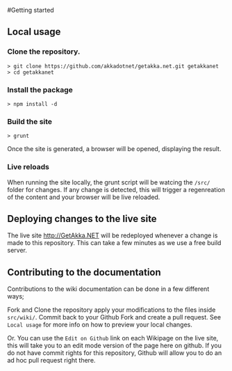 #Getting started

## Local usage

### Clone the repository.
```
> git clone https://github.com/akkadotnet/getakka.net.git getakkanet
> cd getakkanet
```

### Install the package
```
> npm install -d
```

### Build the site
```
> grunt
```

Once the site is generated, a browser will be opened, displaying the result.

### Live reloads
When running the site locally, the grunt script will be watcing the `/src/` folder for changes.
If any change is detected, this will trigger a regenreation of the content and your browser will be live reloaded.

## Deploying changes to the live site

The live site http://GetAkka.NET will be redeployed whenever a change is made to this repository.
This can take a few minutes as we use a free build server.

## Contributing to the documentation

Contributions to the wiki documentation can be done in a few different ways;

Fork and Clone the repository apply your modifications to the files inside `src/wiki/`.
Commit back to your Github Fork and create a pull request.
See `Local usage` for more info on how to preview your local changes.

Or.
You can use the `Edit on Github` link on each Wikipage on the live site, this will take you to an edit mode version of the page here on github.
If you do not have commit rights for this repository, Github will allow you to do an ad hoc pull request right there.

